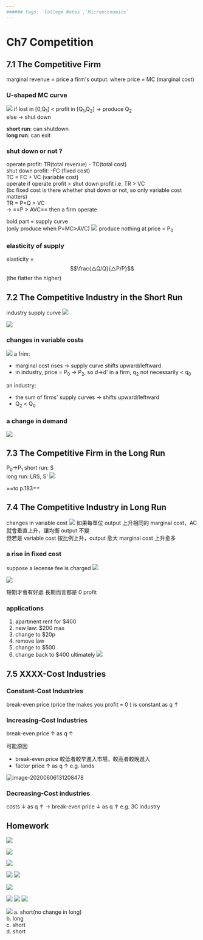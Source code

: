 ```yaml
---
###### tags: `College Notes`,`Microeconomics`
---
```

# Ch7 Competition

## 7.1 The Competitive Firm
marginal revenue = price
a firm's output: where price = MC (marginal cost)

### U-shaped MC curve

![](https://i.imgur.com/XDSXwX0.png)
if lost in [0,Q<sub>1</sub>] < profit in [Q<sub>1</sub>,Q<sub>2</sub>] → produce Q<sub>2</sub>  
else → shut down

**short run**: can shutdown  
**long run**: can exit

### shut down or not ?
operate profit: TR(total revenue) - TC(total cost)  
shut down profit: -FC (fixed cost)  
TC = FC + VC (variable cost)  
operate if operate profit > shut down profit i.e. TR > VC  
(bc fixed cost is there whether shut down or not, so only variable cost matters)  
TR = P×Q > VC  
→ ==P > AVC== then a firm operate

bold part = supply curve  
(only produce when P=MC>AVC)
![](https://i.imgur.com/UePlKID.png)
produce nothing at price < P<sub>0</sub>

### elasticity of supply
<!-- elasticity = $$\frac{\frac{△Q}{Q}}{\frac{△P}{P}}$$ -->
elasticity = $$\frac{△Q/Q}{△P/P}$$
(the flatter the higher)
<!-- $$(1+3)/3$$
\\\[display\\\]
\[70/2\]
<!-- $x_{1,2} = \frac{-b \pm \sqrt{b^2-4ac}}{2b}.$
$$\frac{3}{4}$$ -->

## 7.2 The Competitive Industry in the Short Run

industry supply curve
![](https://i.imgur.com/KeH1iqT.png)

![](https://i.imgur.com/nkmkqC8.png)

### changes in variable costs
![](https://i.imgur.com/NbGg2Ty.png)
a frim:  
- marginal cost rises → supply curve shifts upward/leftward
- in industry, price = P<sub>0</sub> → P<sub>2</sub>, so d→d' in a firm, q<sub>2</sub> not necessarily < q<sub>0</sub>  

an industry:  
- the sum of firms' supply curves → shifts upward/leftward  
- Q<sub>2</sub> < Q<sub>0</sub>

### a change in demand
![](https://i.imgur.com/CaDdIKy.png)

## 7.3 The Competitive Firm in the Long Run
P<sub>0</sub>→P<sub>1</sub>
short run: S  
long run: LRS, S'
![](https://i.imgur.com/8BxsPoH.png)

==to p.183==

## 7.4 The Competitive Industry in Long Run

changes in variable cost
![](https://i.imgur.com/VmEEeOS.png)
如果每單位 output 上升相同的 marginal cost，AC 就會垂直上升，讓均衡 output 不變  
但若是 variable cost 按比例上升，output 愈大 marginal cost 上升愈多

### a rise in fixed cost

suppose a lecense fee is charged
![](https://i.imgur.com/TNV1nS7.jpg)



![](https://i.imgur.com/xUR2fY2.jpg)

短期才會有好處
長期而言都是 0 profit

### applications
1. apartment rent for $400
2. new law: $200 max
3. change to $20p
4. remove law
5. change to $500
6. change back to $400 ultimately
![](https://i.imgur.com/3hgOhBx.jpg)

## 7.5 XXXX-Cost Industries

### Constant-Cost Industries

break-even price (price the makes you profit = 0 ) is constant as q ↑

### Increasing-Cost Industries

break-even price ↑ as q ↑

可能原因

- break-even price 較低者較早進入市場，較高者較晚進入
- factor price ↑ as q ↑ e.g. lands

![image-20200606131208478](https://i.loli.net/2020/06/06/lVpRd8n7ZFKahUw.png)

### Decreasing-Cost industries

costs ↓ as q ↑ → break-even price ↓ as q ↑ e.g. 3C industry

## Homework

![](https://i.imgur.com/yQtyBHK.png)

![](https://i.imgur.com/TbYvXoE.png)

![](https://i.imgur.com/sIwnlCB.png)

![](https://i.imgur.com/NPRtxmv.png)
![](https://i.imgur.com/tEhSZyV.png)

![](https://i.imgur.com/xLF2vn9.png)

![](https://i.imgur.com/bQcTlaz.jpg)
![](https://i.imgur.com/G26uznC.jpg)
![](https://i.imgur.com/5h1CIgR.jpg)

![](https://i.imgur.com/ujP8xXV.jpg)
a. short(no change in long)  
b. long  
c. short  
d. short